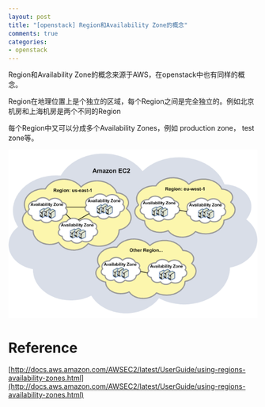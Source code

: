 ```yaml
---
layout: post
title: "[openstack] Region和Availability Zone的概念"
comments: true
categories:
- openstack
---
```


Region和Availability Zone的概念来源于AWS，在openstack中也有同样的概念。

Region在地理位置上是个独立的区域，每个Region之间是完全独立的。例如北京机房和上海机房是两个不同的Region

每个Region中又可以分成多个Availability Zones，例如 production zone， test zone等。

![](/public/images/region.png)

Reference
=========

[http://docs.aws.amazon.com/AWSEC2/latest/UserGuide/using-regions-availability-zones.html](http://docs.aws.amazon.com/AWSEC2/latest/UserGuide/using-regions-availability-zones.html)
